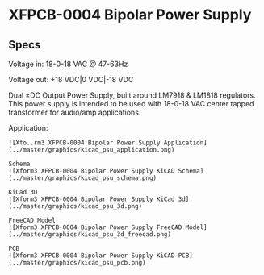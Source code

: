 # XFPCB-0004 Bipolar Power Supply 

## Specs

Voltage in: 18-0-18 VAC @ 47-63Hz

Voltage out: +18 VDC|0 VDC|-18 VDC

Dual ±DC Output Power Supply, built around LM7918 & LM1818 regulators. This power supply is intended to be used with 18-0-18 VAC center tapped transformer for audio/amp applications.

Application:
```
![Xfo..rm3 XFPCB-0004 Bipolar Power Supply Application](../master/graphics/kicad_psu_application.png)

Schema
![Xform3 XFPCB-0004 Bipolar Power Supply KiCAD Schema](../master/graphics/kicad_psu_schema.png)

KiCad 3D
![Xform3 XFPCB-0004 Bipolar Power Supply KiCad 3d](../master/graphics/kicad_psu_3d.png)

FreeCAD Model
![Xform3 XFPCB-0004 Bipolar Power Supply FreeCAD Model](../master/graphics/kicad_psu_3d_freecad.png)

PCB
![Xform3 XFPCB-0004 Bipolar Power Supply KiCAD PCB](../master/graphics/kicad_psu_pcb.png)

